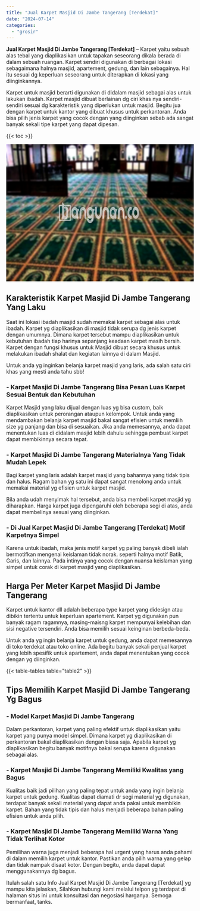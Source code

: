 ```yaml
---
title: "Jual Karpet Masjid Di Jambe Tangerang [Terdekat]"
date: "2024-07-14"
categories: 
  - "grosir"
---
```


**Jual Karpet Masjid Di Jambe Tangerang \[Terdekat\]** – Karpet yaitu sebuah alas tebal yang diaplikasikan untuk tapakan seseorang dikala berada di dalam sebuah ruangan. Karpet sendiri digunakan di berbagai lokasi sebagaimana halnya masjid, apartement, gedung, dan lain sebagainya. Hal itu sesuai dg keperluan seseorang untuk diterapkan di lokasi yang diinginkannya.

Karpet untuk masjid berarti digunakan di didalam masjid sebagai alas untuk lakukan ibadah. Karpet masjid dibuat berlainan dg ciri khas nya sendiri-sendiri sesuai dg karakteristik yang diperlukan untuk masjid. Begitu jua dengan karpet untuk kantor yang dibuat khusus untuk perkantoran. Anda bisa pilih jenis karpet yang cocok dengan yang diinginkan sebab ada sangat banyak sekali tipe karpet yang dapat dipesan.

{{< toc >}}

![Jual Karpet Masjid Di Jambe Tangerang [Terdekat]](/images/grosir-karpet-murah-62.png)

## Karakteristik Karpet Masjid Di Jambe Tangerang Yang Laku

Saat ini lokasi ibadah masjid sudah memakai karpet sebagai alas untuk ibadah. Karpet yg diaplikasikan di masjid tidak serupa dg jenis karpet dengan umumnya. Dimana karpet tersebut mampu diaplikasikan untuk kebutuhan ibadah tiap harinya sepanjang keadaan karpet masih bersih. Karpet dengan fungsi khusus untuk Masjid dibuat secara khusus untuk melakukan ibadah shalat dan kegiatan lainnya di dalam Masjid.

Untuk anda yg inginkan belanja karpet masjid yang laris, ada salah satu ciri khas yang mesti anda tahu sbb!

### \- Karpet Masjid Di Jambe Tangerang Bisa Pesan Luas Karpet Sesuai Bentuk dan Kebutuhan

Karpet Masjid yang laku dijual dengan luas yg bisa custom, baik diaplikasikan untuk perorangan ataupun kelompok. Untuk anda yang mendambakan belanja karpet masjid bakal sangat efisien untuk memliih size yg panjang dan bisa di sesuaikan. Jika anda memesannya, anda dapat menentukan luas di didalam masjid lebih dahulu sehingga pembuat karpet dapat membikinnya secara tepat.

### \- Karpet Masjid Di Jambe Tangerang Materialnya Yang Tidak Mudah Lepek

Bagi karpet yang laris adalah karpet masjid yang bahannya yang tidak tipis dan halus. Ragam bahan yg satu ini dapat sangat menolong anda untuk memakai material yg efisien untuk karpet masjid.

Bila anda udah menyimak hal tersebut, anda bisa membeli karpet masjid yg diharapkan. Harga karpet juga dipengaruhi oleh beberapa segi di atas, anda dapat membelinya sesuai yang diinginkan.

### \- Di Jual Karpet Masjid Di Jambe Tangerang \[Terdekat\] Motif Karpetnya Simpel

Karena untuk ibadah, maka jenis motif karpet yg paling banyak dibeli ialah bermotifkan mengenai keislaman tidak norak. seperti halnya motif Batik, Garis, dan lainnya. Pada intinya yang cocok dengan nuansa keislaman yang simpel untuk corak di karpet masjid yang diaplikasikan.

## Harga Per Meter Karpet Masjid Di Jambe Tangerang

Karpet untuk kantor dll adalah beberapa type karpet yang didesign atau dibikin tertentu untuk keperluan apartement. Karpet yg digunakan pun banyak ragam ragamnya, masing-maisng karpet mempunyai kelebihan dan sisi negative tersendiri. Anda bisa memilih sesuai keinginan berbeda-beda.

Untuk anda yg ingin belanja karpet untuk gedung, anda dapat memesannya di toko terdekat atau toko online. Ada begitu banyak sekali penjual karpet yang lebih spesifik untuk apartement, anda dapat menentukan yang cocok dengan yg diinginkan.

{{< table-tables table="table2" >}}

## Tips Memilih Karpet Masjid Di Jambe Tangerang Yg Bagus

### \- Model Karpet Masjid Di Jambe Tangerang

Dalam perkantoran, karpet yang paling efektif untuk diaplikasikan yaitu karpet yang punya model simpel. Dimana karpet yg diaplikasikan di perkantoran bakal diaplikasikan dengan biasa saja. Apabila karpet yg diaplikasikan begitu banyak motifnya bakal serupa karena digunakan sebagai alas.

### \- Karpet Masjid Di Jambe Tangerang Memiliki Kwalitas yang Bagus

Kualitas baik jadi pilihan yang paling tepat untuk anda yang ingin belanja karpet untuk gedung. Kualitas dapat diamati dr segi material yg digunakan, terdapat banyak sekali material yang dapat anda pakai untuk membikin karpet. Bahan yang tidak tipis dan halus menjadi beberapa bahan paling efisien untuk anda pilih.

### \- Karpet Masjid Di Jambe Tangerang Memiliki Warna Yang Tidak Terlihat Kotor

Pemilihan warna juga menjadi beberapa hal urgent yang harus anda pahami di dalam memilih karpet untuk kantor. Pastikan anda pilih warna yang gelap dan tidak nampak disaat kotor. Dengan begitu, anda dapat dapat menggunakannya dg bagus.

Itulah salah satu Info Jual Karpet Masjid Di Jambe Tangerang \[Terdekat\] yg mampu kita jelaskan, Silahkan hubungi kami melalui telpon yg terdapat di halaman situs ini untuk konsultasi dan negosiasi harganya. Semoga bermanfaat, tanks.
